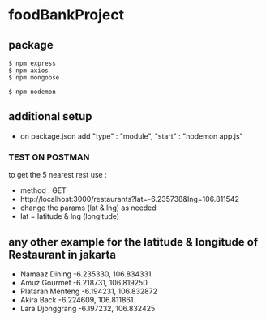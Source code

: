 # foodBankProject

## package 
``` 
$ npm express
$ npm axios
$ npm mongoose

$ npm nodemon
```
## additional setup
* on package.json add "type" : "module", "start" : "nodemon app.js"

### TEST ON POSTMAN
to get the 5 nearest rest use :
* method : GET
* http://localhost:3000/restaurants?lat=-6.235738&lng=106.811542
* change the params (lat & lng) as needed 
* lat = latitude & lng (longitude)

## any other example for the latitude & longitude of Restaurant in jakarta
* Namaaz Dining -6.235330, 106.834331
* Amuz Gourmet -6.218731, 106.819250
* Plataran Menteng -6.194231, 106.832872
* Akira Back -6.224609, 106.811861
* Lara Djonggrang -6.197232, 106.832425
